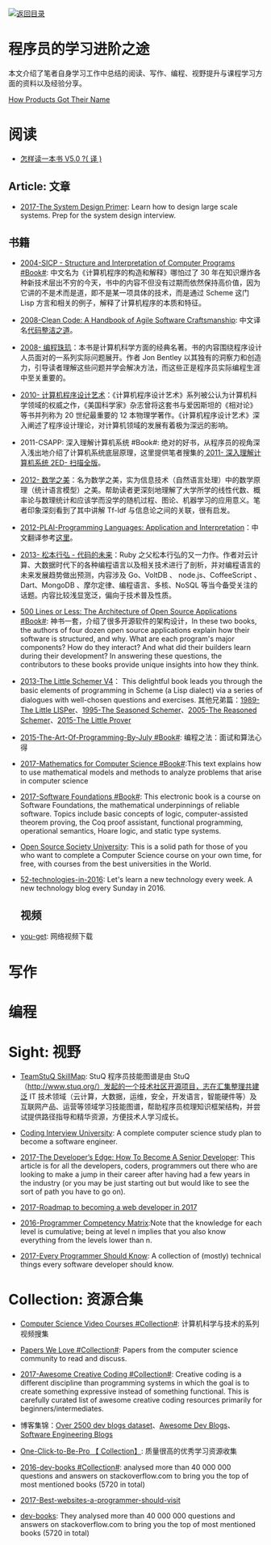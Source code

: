 [![返回目录](https://parg.co/UCb)](https://github.com/wxyyxc1992/Awesome-CheatSheet)

# 程序员的学习进阶之途

本文介绍了笔者自身学习工作中总结的阅读、写作、编程、视野提升与课程学习方面的资料以及经验分享。

[How Products Got Their Name](https://dev.to/amit_merchant/how-products-got-their-name-c6d?returning-user=true)

# 阅读

* [怎样读一本书 V5.0 ?( 译 )](https://ljinkai.github.io/2017/02/08/how-to-read-a-book/)

## Article: 文章

* [2017-The System Design Primer](https://github.com/donnemartin/system-design-primer): Learn how to design large scale systems. Prep for the system design interview.

## 书籍

* [2004-SICP - Structure and Interpretation of Computer Programs #Book#](http://sarabander.github.io/sicp/html/index.xhtml): 中文名为《计算机程序的构造和解释》哪怕过了 30 年在知识爆炸各种新技术层出不穷的今天，书中的内容不但没有过期而依然保持高价值，因为它讲的不是术而是道，即不是某一项具体的技术，而是通过 Scheme 这门 Lisp 方言和相关的例子，解释了计算机程序的本质和特征。

- [2008-Clean Code: A Handbook of Agile Software Craftsmanship](http://6me.us/cA697D): 中文译名[代码整洁之道](https://book.douban.com/subject/3892588/)。

* [2008- 编程珠玑](https://book.douban.com/subject/3227098/)：本书是计算机科学方面的经典名著。书的内容围绕程序设计人员面对的一系列实际问题展开。作者 Jon Bentley 以其独有的洞察力和创造力，引导读者理解这些问题并学会解决方法，而这些正是程序员实际编程生涯中至关重要的。

- [2010- 计算机程序设计艺术](http://6me.us/zzN)：《计算机程序设计艺术》系列被公认为计算机科学领域的权威之作，《美国科学家》杂志曾将这套书与爱因斯坦的《相对论》等书并列称为 20 世纪最重要的 12 本物理学著作。《计算机程序设计艺术》深入阐述了程序设计理论，对计算机领域的发展有着极为深远的影响。

* 2011-CSAPP: 深入理解计算机系统 #Book#: 绝对的好书，从程序员的视角深入浅出地介绍了计算机系统底层原理，这里提供笔者搜集的[ 2011- 深入理解计算机系统 2ED- 扫描全版](https://drive.wps.cn/view/l/ded1ba6254884c569ff61d119109ed8c)。

- [2012- 数学之美](https://book.douban.com/subject/10750155/)：名为数学之美，实为信息技术（自然语言处理）中的数学原理（统计语言模型）之美。帮助读者更深刻地理解了大学所学的线性代数、概率论与数理统计和应该学而没学的随机过程、图论、机器学习的应用意义。笔者印象深刻看到了其中讲解 Tf-Idf 与信息论之间的关联，很有启发。

* [2012-PLAI-Programming Languages: Application and Interpretation](http://cs.brown.edu/courses/cs173/2012/book/index.html)：中文翻译参考[这里](https://zhuanlan.zhihu.com/p/24578121)。

- [2013- 松本行弘 - 代码的未来](https://book.douban.com/subject/24536403/)：Ruby 之父松本行弘的又一力作。作者对云计算、大数据时代下的各种编程语言以及相关技术进行了剖析，并对编程语言的未来发展趋势做出预测，内容涉及 Go、VoltDB 、 node.js、CoffeeScript 、 Dart、MongoDB 、摩尔定律、编程语言、多核、NoSQL 等当今备受关注的话题。内容比较浅显宽泛，偏向于技术普及性质。

* [500 Lines or Less: The Architecture of Open Source Applications #Book#](http://aosabook.org/en/index.html): 神书一套，介绍了很多开源软件的架构设计，In these two books, the authors of four dozen open source applications explain how their software is structured, and why. What are each program's major components? How do they interact? And what did their builders learn during their development? In answering these questions, the contributors to these books provide unique insights into how they think.

- [2013-The Little Schemer V4](https://drive.wps.cn/view/l/882c5c0df99841f5858417d5e6ae32c1)： This delightful book leads you through the basic elements of programming in Scheme (a Lisp dialect) via a series of dialogues with well-chosen questions and exercises. 其他兄弟篇：[1989-The Little LISPer](https://www.amazon.com/exec/obidos/ASIN/0023397632/)、[1995-The Seasoned Schemer](https://book.douban.com/subject/1726083/)、[2005-The Reasoned Schemer](https://book.douban.com/subject/1726088/)、[2015-The Little Prover](http://the-little-prover.github.io/)

* [2015-The-Art-Of-Programming-By-July #Book#](http://6me.us/oEiD): 编程之法：面试和算法心得

- [2017-Mathematics for Computer Science #Book#](https://courses.csail.mit.edu/6.042/spring17/mcs.pdf):This text explains how to use mathematical models and methods to analyze problems that arise in computer science

* [2017-Software Foundations #Book#](https://www.cis.upenn.edu/~bcpierce/sf/current/index.html): This electronic book is a course on Software Foundations, the mathematical underpinnings of reliable software. Topics include basic concepts of logic, computer-assisted theorem proving, the Coq proof assistant, functional programming, operational semantics, Hoare logic, and static type systems.

- [Open Source Society University](http://6me.us/eWa): This is a solid path for those of you who want to complete a Computer Science course on your own time, for free, with courses from the best universities in the World.

* [52-technologies-in-2016](https://github.com/shekhargulati/52-technologies-in-2016): Let's learn a new technology every week. A new technology blog every Sunday in 2016.
  ## 视频

- [you-get](https://github.com/soimort/you-get): 网络视频下载

# 写作

# 编程

# Sight: 视野

* [TeamStuQ SkillMap](https://github.com/TeamStuQ/skill-map): StuQ 程序员技能图谱是由 StuQ（http://www.stuq.org/）发起的一个技术社区开源项目，志在汇集整理共建泛 IT 技术领域（云计算，大数据，运维，安全，开发语言，智能硬件等）及互联网产品、运营等领域学习技能图谱，帮助程序员梳理知识框架结构，并尝试提供路径指导和精华资源，方便技术人学习成长。

* [Coding Interview University](https://github.com/jwasham/coding-interview-university): A complete computer science study plan to become a software engineer.

- [2017-The Developer’s Edge: How To Become A Senior Developer](http://6me.us/h8Zcz): This article is for all the developers, coders, programmers out there who are looking to make a jump in their career after having had a few years in the industry (or you may be just starting out but would like to see the sort of path you have to go on).

* [2017-Roadmap to becoming a web developer in 2017](https://github.com/kamranahmedse/developer-roadmap)

- [2016-Programmer Competency Matrix](http://sijinjoseph.com/programmer-competency-matrix/):Note that the knowledge for each level is cumulative; being at level n implies that you also know everything from the levels lower than n.

* [2017-Every Programmer Should Know](https://github.com/mr-mig/every-programmer-should-know): A collection of (mostly) technical things every software developer should know.

# Collection: 资源合集

* [Computer Science Video Courses #Collection#](https://github.com/Developer-Y/cs-video-courses): 计算机科学与技术的系列视频搜集

* [Papers We Love #Collection#](https://github.com/papers-we-love/papers-we-love): Papers from the computer science community to read and discuss.

- [2017-Awesome Creative Coding #Collection#](https://github.com/terkelg/awesome-creative-coding): Creative coding is a different discipline than programming systems in which the goal is to create something expressive instead of something functional. This is carefully curated list of awesome creative coding resources primarily for beginners/intermediates.

* 博客集锦：[Over 2500 dev blogs dataset](https://github.com/abdelhai/devblogs)、[Awesome Dev Blogs](https://github.com/abdelhai/awesome-dev-blogs)、[Software Engineering Blogs](https://github.com/kilimchoi/engineering-blogs)

* [One-Click-to-Be-Pro 【 Collection】](https://github.com/vic317yeh/One-Click-to-Be-Pro): 质量很高的优秀学习资源收集

* [2016-dev-books #Collection#](http://www.dev-books.com/): analysed more than 40 000 000 questions and answers on stackoverflow.com to bring you the top of most mentioned books (5720 in total)

* [2017-Best-websites-a-programmer-should-visit](https://github.com/sdmg15/Best-websites-a-programmer-should-visit)

* [dev-books](dev-books.com): They analysed more than 40 000 000 questions and answers on stackoverflow.com to bring you the top of most mentioned books (5720 in total)
